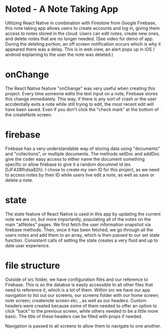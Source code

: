 # Noted - A Note Taking App
Utilizing React Native in combination with Firestore from Google Firebase, this note taking app allows users to create accounts and log in, giving them access to notes stored in the cloud. Users can edit notes, create new ones, and delete notes that are no longer needed.
(See video for demo of app. During the deleting portion, an off screen notification occurs which is why it appeared there was a delay. This is in web view, an alert pops up in iOS / android explaining to the user the note was deleted.)

# onChange
The React Native feature "onChange" was very useful when creating this project. Every time someone edits the text input on a note, Firebase stores this change immediately. This way, if there is any sort of crash or the user accidentally exits a note while still trying to edit, the most recent edit will have been saved. Even if you don't click the "check mark" at the bottom of the createNote screen.

# firebase
Firebase has a very understandable way of storing data using "documents" and "collections", or multiple documents. The methods setDoc and addDoc give the coder easy access to either name the document something specific or allow firebase to give it a random documnet id (ex. DJF428fhdsa82h). I chose to create my own ID for this project, as we need to access notes by their ID while users live edit a note, as well as save or delete a note.

# state 
The state feature of React Native is used in this app by updating the current note we are on, but more importantly, populating all of the notes on the main "allNotes" pages. We first fetch the user information snapshot via firebase methods. Then, once it has been fetched, we go through all the users notes and add them to an array, which is then passed to our set state function. Consistent calls of setting the state creates a very fluid and up to date user experience.

# file structure
Outside of src folder, we have configuration files and our reference to Firebase. This is so the databse is easily accessible to all other files that need to reference it, which is a lot of them. Within src we have our app navigation to list out our screens, our screens folder with our home screen; note screen; createnote screen etc; , as well as our headers. Custom headers were created because some of them needed to offer an option to click "back" to the previous screen, while others needed to be a little more basic. The title of these headers can be filled with props if needed. 

Navigation is passed to all screens to allow them to navigate to one another.